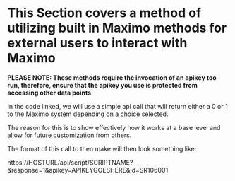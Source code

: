 # This Section covers a method of utilizing built in Maximo methods for external users to interact with Maximo #

**PLEASE NOTE: These methods require the invocation of an apikey too run, therefore, ensure that the apikey you use is protected from accessing other data points**

In the code linked, we will use a simple api call that will return either a 0 or 1 to the Maximo system depending on a choice selected.

The reason for this is to show effectively how it works at a base level and allow for future customization from others.

The format of this call to then make will then look something like:

https://HOSTURL/api/script/SCRIPTNAME?&response=1&apikey=APIKEYGOESHERE&id=SR106001